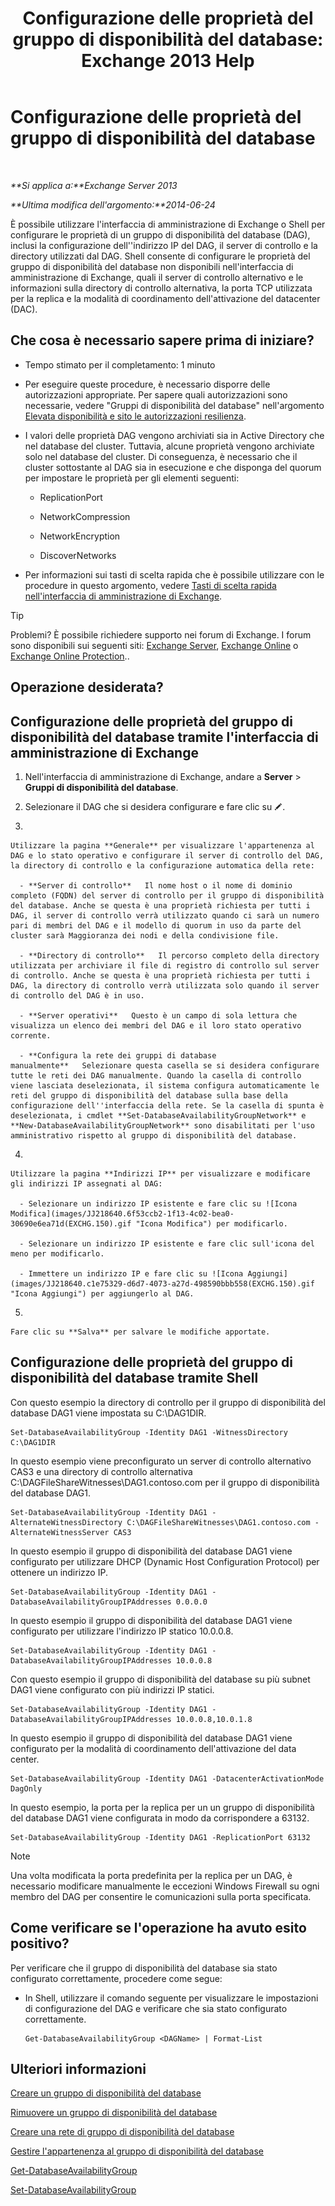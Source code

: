 ﻿---
title: 'Configurazione delle proprietà del gruppo di disponibilità del database: Exchange 2013 Help'
TOCTitle: Configurazione delle proprietà del gruppo di disponibilità del database
ms:assetid: 50daeac5-a16f-4362-a325-19e0fe25d59d
ms:mtpsurl: https://technet.microsoft.com/it-it/library/Dd297985(v=EXCHG.150)
ms:contentKeyID: 50480660
ms.date: 05/22/2018
mtps_version: v=EXCHG.150
ms.translationtype: MT
---

# Configurazione delle proprietà del gruppo di disponibilità del database

 

_**Si applica a:**Exchange Server 2013_

_**Ultima modifica dell'argomento:**2014-06-24_

È possibile utilizzare l'interfaccia di amministrazione di Exchange o Shell per configurare le proprietà di un gruppo di disponibilità del database (DAG), inclusi la configurazione dell''indirizzo IP del DAG, il server di controllo e la directory utilizzati dal DAG. Shell consente di configurare le proprietà del gruppo di disponibilità del database non disponibili nell'interfaccia di amministrazione di Exchange, quali il server di controllo alternativo e le informazioni sulla directory di controllo alternativa, la porta TCP utilizzata per la replica e la modalità di coordinamento dell'attivazione del datacenter (DAC).

## Che cosa è necessario sapere prima di iniziare?

  - Tempo stimato per il completamento: 1 minuto

  - Per eseguire queste procedure, è necessario disporre delle autorizzazioni appropriate. Per sapere quali autorizzazioni sono necessarie, vedere "Gruppi di disponibilità del database" nell'argomento [Elevata disponibilità e sito le autorizzazioni resilienza](high-availability-and-site-resilience-permissions-exchange-2013-help.md).

  - I valori delle proprietà DAG vengono archiviati sia in Active Directory che nel database del cluster. Tuttavia, alcune proprietà vengono archiviate solo nel database del cluster. Di conseguenza, è necessario che il cluster sottostante al DAG sia in esecuzione e che disponga del quorum per impostare le proprietà per gli elementi seguenti:
    
      - ReplicationPort
    
      - NetworkCompression
    
      - NetworkEncryption
    
      - DiscoverNetworks

  - Per informazioni sui tasti di scelta rapida che è possibile utilizzare con le procedure in questo argomento, vedere [Tasti di scelta rapida nell'interfaccia di amministrazione di Exchange](keyboard-shortcuts-in-the-exchange-admin-center-exchange-online-protection-help.md).


> [!TIP]
> Problemi? È possibile richiedere supporto nei forum di Exchange. I forum sono disponibili sui seguenti siti: <A href="https://go.microsoft.com/fwlink/p/?linkid=60612">Exchange Server</A>, <A href="https://go.microsoft.com/fwlink/p/?linkid=267542">Exchange Online</A> o <A href="https://go.microsoft.com/fwlink/p/?linkid=285351">Exchange Online Protection</A>..



## Operazione desiderata?

## Configurazione delle proprietà del gruppo di disponibilità del database tramite l'interfaccia di amministrazione di Exchange

1.  Nell'interfaccia di amministrazione di Exchange, andare a **Server** \> **Gruppi di disponibilità del database**.

2.  Selezionare il DAG che si desidera configurare e fare clic su ![Icona Modifica](images/JJ218640.6f53ccb2-1f13-4c02-bea0-30690e6ea71d(EXCHG.150).gif "Icona Modifica").

3.  
    
    Utilizzare la pagina **Generale** per visualizzare l'appartenenza al DAG e lo stato operativo e configurare il server di controllo del DAG, la directory di controllo e la configurazione automatica della rete:
    
      - **Server di controllo**   Il nome host o il nome di dominio completo (FQDN) del server di controllo per il gruppo di disponibilità del database. Anche se questa è una proprietà richiesta per tutti i DAG, il server di controllo verrà utilizzato quando ci sarà un numero pari di membri del DAG e il modello di quorum in uso da parte del cluster sarà Maggioranza dei nodi e della condivisione file.
    
      - **Directory di controllo**   Il percorso completo della directory utilizzata per archiviare il file di registro di controllo sul server di controllo. Anche se questa è una proprietà richiesta per tutti i DAG, la directory di controllo verrà utilizzata solo quando il server di controllo del DAG è in uso.
    
      - **Server operativi**   Questo è un campo di sola lettura che visualizza un elenco dei membri del DAG e il loro stato operativo corrente.
    
      - **Configura la rete dei gruppi di database manualmente**   Selezionare questa casella se si desidera configurare tutte le reti dei DAG manualmente. Quando la casella di controllo viene lasciata deselezionata, il sistema configura automaticamente le reti del gruppo di disponibilità del database sulla base della configurazione dell''interfaccia della rete. Se la casella di spunta è deselezionata, i cmdlet **Set-DatabaseAvailabilityGroupNetwork** e **New-DatabaseAvailabilityGroupNetwork** sono disabilitati per l'uso amministrativo rispetto al gruppo di disponibilità del database.

4.  
    
    Utilizzare la pagina **Indirizzi IP** per visualizzare e modificare gli indirizzi IP assegnati al DAG:
    
      - Selezionare un indirizzo IP esistente e fare clic su ![Icona Modifica](images/JJ218640.6f53ccb2-1f13-4c02-bea0-30690e6ea71d(EXCHG.150).gif "Icona Modifica") per modificarlo.
    
      - Selezionare un indirizzo IP esistente e fare clic sull'icona del meno per modificarlo.
    
      - Immettere un indirizzo IP e fare clic su ![Icona Aggiungi](images/JJ218640.c1e75329-d6d7-4073-a27d-498590bbb558(EXCHG.150).gif "Icona Aggiungi") per aggiungerlo al DAG.

5.  
    
    Fare clic su **Salva** per salvare le modifiche apportate.

## Configurazione delle proprietà del gruppo di disponibilità del database tramite Shell

Con questo esempio la directory di controllo per il gruppo di disponibilità del database DAG1 viene impostata su C:\\DAG1DIR.

    Set-DatabaseAvailabilityGroup -Identity DAG1 -WitnessDirectory C:\DAG1DIR

In questo esempio viene preconfigurato un server di controllo alternativo CAS3 e una directory di controllo alternativa C:\\DAGFileShareWitnesses\\DAG1.contoso.com per il gruppo di disponibilità del database DAG1.

    Set-DatabaseAvailabilityGroup -Identity DAG1 -AlternateWitnessDirectory C:\DAGFileShareWitnesses\DAG1.contoso.com -AlternateWitnessServer CAS3

In questo esempio il gruppo di disponibilità del database DAG1 viene configurato per utilizzare DHCP (Dynamic Host Configuration Protocol) per ottenere un indirizzo IP.

    Set-DatabaseAvailabilityGroup -Identity DAG1 -DatabaseAvailabilityGroupIPAddresses 0.0.0.0

In questo esempio il gruppo di disponibilità del database DAG1 viene configurato per utilizzare l'indirizzo IP statico 10.0.0.8.

    Set-DatabaseAvailabilityGroup -Identity DAG1 -DatabaseAvailabilityGroupIPAddresses 10.0.0.8

Con questo esempio il gruppo di disponibilità del database su più subnet DAG1 viene configurato con più indirizzi IP statici.

    Set-DatabaseAvailabilityGroup -Identity DAG1 -DatabaseAvailabilityGroupIPAddresses 10.0.0.8,10.0.1.8

In questo esempio il gruppo di disponibilità del database DAG1 viene configurato per la modalità di coordinamento dell'attivazione del data center.

    Set-DatabaseAvailabilityGroup -Identity DAG1 -DatacenterActivationMode DagOnly

In questo esempio, la porta per la replica per un un gruppo di disponibilità del database DAG1 viene configurata in modo da corrispondere a 63132.

    Set-DatabaseAvailabilityGroup -Identity DAG1 -ReplicationPort 63132


> [!NOTE]
> Una volta modificata la porta predefinita per la replica per un DAG, è necessario modificare manualmente le eccezioni Windows Firewall su ogni membro del DAG per consentire le comunicazioni sulla porta specificata.



## Come verificare se l'operazione ha avuto esito positivo?

Per verificare che il gruppo di disponibilità del database sia stato configurato correttamente, procedere come segue:

  - In Shell, utilizzare il comando seguente per visualizzare le impostazioni di configurazione del DAG e verificare che sia stato configurato correttamente.
    
        Get-DatabaseAvailabilityGroup <DAGName> | Format-List

## Ulteriori informazioni

[Creare un gruppo di disponibilità del database](create-a-database-availability-group-exchange-2013-help.md)

[Rimuovere un gruppo di disponibilità del database](remove-a-database-availability-group-exchange-2013-help.md)

[Creare una rete di gruppo di disponibilità del database](create-a-database-availability-group-network-exchange-2013-help.md)

[Gestire l'appartenenza al gruppo di disponibilità del database](manage-database-availability-group-membership-exchange-2013-help.md)

[Get-DatabaseAvailabilityGroup](https://technet.microsoft.com/it-it/library/dd351226\(v=exchg.150\))

[Set-DatabaseAvailabilityGroup](https://technet.microsoft.com/it-it/library/dd297934\(v=exchg.150\))

